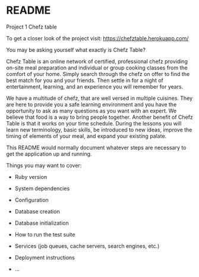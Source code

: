 # README
Project 1 Chefz table

To get a closer look of the project visit: https://chefztable.herokuapp.com/

You may be asking yourself what exactly is Chefz Table?

Chefz Table is an online network of certified, professional chefz providing on-site meal preparation and individual or group cooking classes from the comfort of your home. Simply search through the chefz on offer to find the best match for you and your friends. Then settle in for a night of entertainment, learning, and an experience you will remember for years.

We have a multitude of chefz, that are well versed in multiple cuisines. They are here to provide you a safe learning environment and you have the opportunity to ask as many questions as you want with an expert. We believe that food is a way to bring people together. Another benefit of Chefz Table is that it works on your time schedule. During the lessons you will learn new terminology, basic skills, be introduced to new ideas, improve the timing of elements of your meal, and expand your existing palate.




This README would normally document whatever steps are necessary to get the
application up and running.

Things you may want to cover:

* Ruby version

* System dependencies

* Configuration

* Database creation

* Database initialization

* How to run the test suite

* Services (job queues, cache servers, search engines, etc.)

* Deployment instructions

* ...
